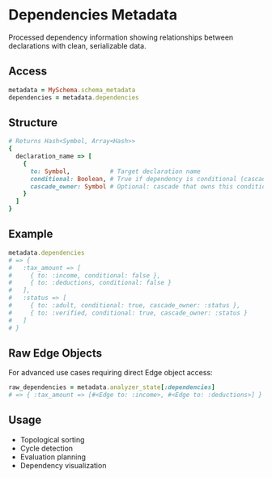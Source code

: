 # Dependencies Metadata

Processed dependency information showing relationships between declarations with clean, serializable data.

## Access

```ruby
metadata = MySchema.schema_metadata
dependencies = metadata.dependencies
```

## Structure

```ruby
# Returns Hash<Symbol, Array<Hash>>
{
  declaration_name => [
    {
      to: Symbol,           # Target declaration name
      conditional: Boolean, # True if dependency is conditional (cascade branch)
      cascade_owner: Symbol # Optional: cascade that owns this conditional edge
    }
  ]
}
```

## Example

```ruby
metadata.dependencies
# => {
#   :tax_amount => [
#     { to: :income, conditional: false },
#     { to: :deductions, conditional: false }
#   ],
#   :status => [
#     { to: :adult, conditional: true, cascade_owner: :status },
#     { to: :verified, conditional: true, cascade_owner: :status }
#   ]
# }
```

## Raw Edge Objects

For advanced use cases requiring direct Edge object access:

```ruby
raw_dependencies = metadata.analyzer_state[:dependencies]
# => { :tax_amount => [#<Edge to: :income>, #<Edge to: :deductions>] }
```

## Usage

- Topological sorting
- Cycle detection  
- Evaluation planning
- Dependency visualization